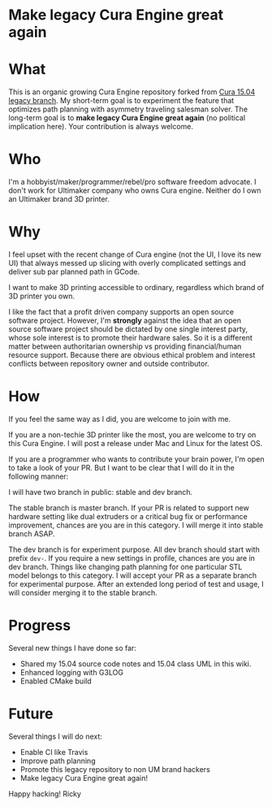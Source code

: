# Make legacy Cura Engine great again

# What
This is an organic growing Cura Engine repository forked from [Cura 15.04 legacy branch](https://github.com/Ultimaker/CuraEngine/tree/legacy). My short-term goal is to experiment the feature that optimizes path planning with asymmetry traveling salesman solver. The long-term goal is to **make legacy Cura Engine great again** (no political implication here). Your contribution is always welcome.

# Who
I'm a hobbyist/maker/programmer/rebel/pro software freedom advocate. I don't work for Ultimaker company who owns Cura engine. Neither do I own an Ultimaker brand 3D printer.

# Why
I feel upset with the recent change of Cura engine (not the UI, I love its new UI) that always messed up slicing with overly complicated settings and deliver sub par planned path in GCode.

I want to make 3D printing accessible to ordinary, regardless which brand of 3D printer you own.

I like the fact that a profit driven company supports an open source software project. However, I'm **strongly** against the idea that an open source software project should be dictated by one single interest party, whose sole interest is to promote their hardware sales. So it is a different matter between authoritarian ownership vs providing financial/human resource support. Because there are obvious ethical problem and interest conflicts between repository owner and outside contributor.

# How
If you feel the same way as I did, you are welcome to join with me.

If you are a non-techie 3D printer like the most, you are welcome to try on this Cura Engine. I will post a release under Mac and Linux for the latest OS.

If you are a programmer who wants to contribute your brain power, I'm open to take a look of your PR. But I want to be clear that I will do it in the following manner:

I will have two branch in public: stable and dev branch.

The stable branch is master branch. If your PR is related to support new hardware setting like dual extruders or a critical bug fix or performance improvement, chances are you are in this category. I will merge it into stable branch ASAP.

The dev branch is for experiment purpose. All dev branch should start with prefix `dev-`. If you require a new settings in profile, chances are you are in dev branch. Things like changing path planning for one particular STL model belongs to this category. I will accept your PR as a separate branch for experimental purpose. After an extended long period of test and usage, I will consider merging it to the stable branch.

# Progress
Several new things I have done so far:
- Shared my 15.04 source code notes and 15.04 class UML in this wiki.
- Enhanced logging with G3LOG
- Enabled CMake build

# Future
Several things I will do next:
- Enable CI like Travis
- Improve path planning
- Promote this legacy repository to non UM brand hackers
- Make legacy Cura Engine great again!

Happy hacking!
Ricky
